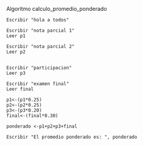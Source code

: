 
Algoritmo calculo_promedio_ponderado
	
	Escribir "hola a todos"
	
	Escribir "nota parcial 1"
	Leer p1
	
	Escribir "nota parcial 2"
	Leer p2
	
	
	Escribir "participacion"
	Leer p3
	
	Escribir "examen final"
	Leer final
	
	p1<-(p1*0.25)
	p2<-(p2*0.25)
	p3<-(p3*0.20)
	final<-(final*0.30)
	
	ponderado <-p1+p2+p3+final
	
	Escribir "El promedio ponderado es: ", ponderado
